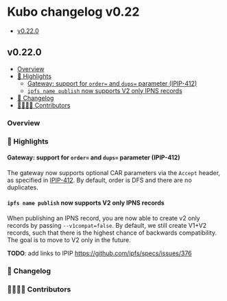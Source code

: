 # Kubo changelog v0.22

- [v0.22.0](#v0220)

## v0.22.0

- [Overview](#overview)
- [🔦 Highlights](#-highlights)
  - [Gateway: support for `order=` and `dups=` parameter (IPIP-412)](#gateway-support-for-order-and-dups-parameter-ipip-412)
  - [`ipfs name publish` now supports V2 only IPNS records](#ipfs-name-publish-now-supports-v2-only-ipns-records)
- [📝 Changelog](#-changelog)
- [👨‍👩‍👧‍👦 Contributors](#-contributors)

### Overview

### 🔦 Highlights

#### Gateway: support for `order=` and `dups=` parameter (IPIP-412)

The gateway now supports optional CAR parameters via the `Accept` header, as
specified in [IPIP-412](https://github.com/ipfs/specs/pull/412). By default,
order is DFS and there are no duplicates.

#### `ipfs name publish` now supports V2 only IPNS records

When publishing an IPNS record, you are now able to create v2 only records
by passing `--v1compat=false`. By default, we still create V1+V2 records, such
that there is the highest chance of backwards compatibility. The goal is to move
to V2 only in the future.

**TODO**: add links to IPIP https://github.com/ipfs/specs/issues/376

### 📝 Changelog

### 👨‍👩‍👧‍👦 Contributors
